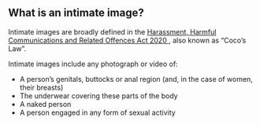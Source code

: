 ##  What is an intimate image?

Intimate images are broadly defined in the [ Harassment, Harmful
Communications and Related Offences Act 2020
](http://www.irishstatutebook.ie/eli/2020/act/32/enacted/en/print.html) , also
known as “Coco’s Law”.

Intimate images include any photograph or video of:

  * A person’s genitals, buttocks or anal region (and, in the case of women, their breasts) 
  * The underwear covering these parts of the body 
  * A naked person 
  * A person engaged in any form of sexual activity 
